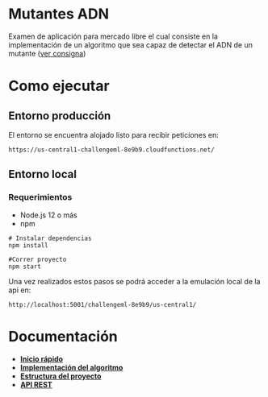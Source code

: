 # Mutantes ADN
 
Examen de aplicación para mercado libre el cual consiste en la implementación de un algoritmo que sea capaz de detectar el ADN de un mutante ([ver consigna](./docs/implementacionAlgoritmo.md#Consigna))
# Como ejecutar
## Entorno producción
El entorno se encuentra alojado listo para recibir peticiones en:
```
https://us-central1-challengeml-8e9b9.cloudfunctions.net/
```
 
## Entorno local
### Requerimientos
 
- Node.js 12 o más
- npm
 
```
# Instalar dependencias
npm install
 
#Correr proyecto
npm start
```
 
Una vez realizados estos pasos se podrá acceder a la emulación local de la api en:
 
```
http://localhost:5001/challengeml-8e9b9/us-central1/
```
 
# Documentación
- **[Inicio rápido](./docs/inicioRapido.md)**<br>
- **[Implementación del algoritmo](./docs/implementacionAlgoritmo.md)**<br>
- **[Estructura del proyecto](./docs/estructura.md)**<br>
- **[API REST](./docs/apiRest.md)**<br>
 
 
 
 

